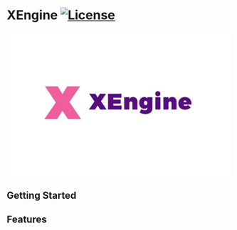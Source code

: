 # XEngine [![License](https://img.shields.io/github/license/ShawnTSH1229/XEngine.svg)](https://github.com/ShawnTSH1229/XEngine/blob/master/LICENSE)

![XEngine](/Resource/Logo.jpg?raw=true "XEngine")

## Getting Started

## Features

